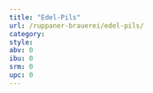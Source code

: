 ```yaml
---
title: "Edel-Pils"
url: /ruppaner-brauerei/edel-pils/
category: 
style: 
abv: 0
ibu: 0
srm: 0
upc: 0
---
```


